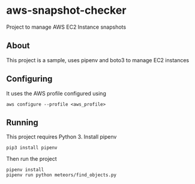 # aws-snapshot-checker
Project to manage AWS EC2 Instance snapshots

## About

This project is a sample, uses pipenv and boto3 to manage EC2 instances

## Configuring

It uses the AWS profile configured using 

`aws configure --profile <aws_profile>`

## Running

This project requires Python 3. Install pipenv
```
pip3 install pipenv
```

Then run the project
```
pipenv install
pipenv run python meteors/find_objects.py
```